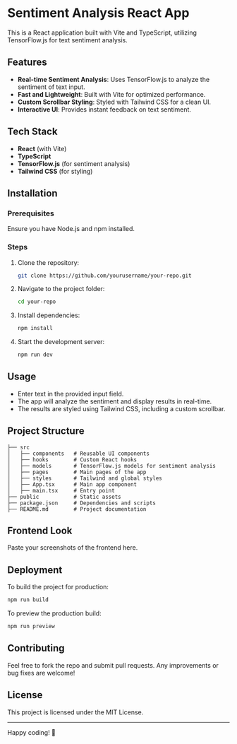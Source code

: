 # Sentiment Analysis React App

This is a React application built with Vite and TypeScript, utilizing TensorFlow.js for text sentiment analysis.

## Features
- **Real-time Sentiment Analysis**: Uses TensorFlow.js to analyze the sentiment of text input.
- **Fast and Lightweight**: Built with Vite for optimized performance.
- **Custom Scrollbar Styling**: Styled with Tailwind CSS for a clean UI.
- **Interactive UI**: Provides instant feedback on text sentiment.

## Tech Stack
- **React** (with Vite)
- **TypeScript**
- **TensorFlow.js** (for sentiment analysis)
- **Tailwind CSS** (for styling)

## Installation
### Prerequisites
Ensure you have Node.js and npm installed.

### Steps
1. Clone the repository:
   ```sh
   git clone https://github.com/yourusername/your-repo.git
   ```
2. Navigate to the project folder:
   ```sh
   cd your-repo
   ```
3. Install dependencies:
   ```sh
   npm install
   ```
4. Start the development server:
   ```sh
   npm run dev
   ```

## Usage
- Enter text in the provided input field.
- The app will analyze the sentiment and display results in real-time.
- The results are styled using Tailwind CSS, including a custom scrollbar.

## Project Structure
```
├── src
│   ├── components   # Reusable UI components
│   ├── hooks        # Custom React hooks
│   ├── models       # TensorFlow.js models for sentiment analysis
│   ├── pages        # Main pages of the app
│   ├── styles       # Tailwind and global styles
│   ├── App.tsx      # Main app component
│   ├── main.tsx     # Entry point
├── public           # Static assets
├── package.json     # Dependencies and scripts
├── README.md        # Project documentation
```

## Frontend Look
Paste your screenshots of the frontend here.

## Deployment
To build the project for production:
```sh
npm run build
```
To preview the production build:
```sh
npm run preview
```

## Contributing
Feel free to fork the repo and submit pull requests. Any improvements or bug fixes are welcome!

## License
This project is licensed under the MIT License.

---

Happy coding! 🚀

